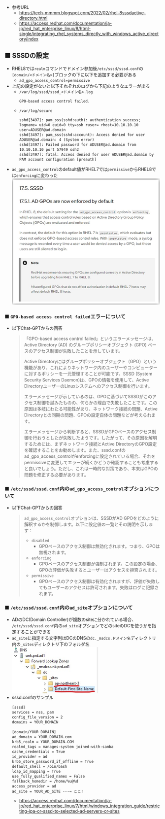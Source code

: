 - 参考URL
  - https://tech-mmmm.blogspot.com/2022/02/rhel-8sssdactive-directory.html
  - https://access.redhat.com/documentation/ja-jp/red_hat_enterprise_linux/8/html-single/integrating_rhel_systems_directly_with_windows_active_directory/index

## ■ SSSDの設定
- RHEL8では`realm`コマンドでドメイン参加後`/etc/sssd/sssd.conf`の`[domain/<ドメイン名>]`ブロックの下に以下を追加する必要がある
  - `ad_gpo_access_control=permissive`
- 上記の設定がないと以下それぞれのログから下記のようなエラーが出る
  - `/var/log/sssd/sssd_<ドメイン名>.log`
    ~~~
    GPO-based access control failed.
    ~~~
  - `/var/log/secure`
    ~~~
    sshd[3497]: pam_sss(sshd:auth): authentication success; logname= uid=0 euid=0 tty=ssh ruser= rhost=10.10.10.10 user=ADUSER@ad.domain
    sshd[3497]: pam_sss(sshd:account): Access denied for user ADUSER@ad.domain: 4 (System error)
    sshd[3497]: Failed password for ADUSER@ad.domain from 10.10.10.10 port 57949 ssh2
    sshd[3497]: fatal: Access denied for user ADUSER@ad.domain by PAM account configuration [preauth]
    ~~~
- `ad_gpo_access_control`のdefault値がRHEL7では`permissive`からRHEL8では`enforcing`に変わった
  ![ad_gpo_access_control](image/ad_gpo_access_control.jpg)

### ■ `GPO-based access control failed`エラーについて
- 以下Chat-GPTからの回答
  > 「GPO-based access control failed」というエラーメッセージは、Active Directory (AD) のグループポリシーオブジェクト (GPO) ベースのアクセス制御が失敗したことを示しています。
  > 
  > Active Directoryにはグループポリシーオブジェクト（GPO）という機能があり、これによりネットワーク内のユーザーやコンピューターに対するポリシーを一元管理することが可能です。SSSD (System Security Services Daemon)は、GPOの情報を使用して、Active DirectoryユーザーのLinuxシステムへのアクセス制御を行います。
  >
  > エラーメッセージが示しているのは、GPOに基づいてSSSDがこのアクセス制御を試みたものの、何らかの理由で失敗したことです。この原因は多岐にわたる可能性があり、ネットワーク接続の問題、Active Directoryとの同期の問題、GPOの設定自体の問題などが考えられます。
  > 
  > エラーメッセージから判断すると、SSSDがGPOベースのアクセス制御を行おうとしたが失敗したようです。したがって、その原因を解明するためには、まずネットワーク接続とActive DirectoryのGPO設定を確認することをお勧めします。また、sssd.confのad_gpo_access_controlがenforcingに設定されている場合、それをpermissiveに変更してエラーが続くかどうか確認することも考慮すると良いでしょう。ただし、これは一時的な対策であり、本来はGPOの問題を修正する必要があります。

### ■ `/etc/sssd/sssd.conf`内の`ad_gpo_access_control`オプションについて
- 以下Chat-GPTからの回答
  > `ad_gpo_access_control`オプションは、SSSDがAD GPOをどのように解釈するかを制御します。以下に設定値の一覧とその説明を示します：
  > - `disabled`
  >   - GPOベースのアクセス制御は無効化されます。つまり、GPOは無視されます。
  > - `enforcing`
  >   - GPOベースのアクセス制御が強制されます。この設定の場合、GPOの評価が失敗するとユーザーはアクセスを拒否されます。
  > - `permissive`
  >   - GPOベースのアクセス制御は有効化されますが、評価が失敗してもユーザーのアクセスは許可されます。失敗はログに記録されます。

### ■ `/etc/sssd/sssd.conf`内の`ad_site`オプションについて
- ADのDC(Domain Controller)が複数のsiteに分かれている場合、  
  `/etc/sssd/sssd.conf`内の`ad_site`オプションでどのsiteのDCを使うかを指定することができる
- `ad_site`に指定する文字列はDCのDNSの`dc._msdcs.ドメイン名`ディレクトリ内の`_sites`ディレクトリ下のフォルダ名
  ![](image/AD_SITES.jpg)
- sssd.confのサンプル
  ~~~
  [sssd]
  services = nss, pam
  config_file_version = 2
  domains = YOUR_DOMAIN

  [domain/YOUR_DOMAIN]
  ad_domain = YOUR_DOMAIN.com
  krb5_realm = YOUR_DOMAIN.COM
  realmd_tags = manages-system joined-with-samba
  cache_credentials = True
  id_provider = ad
  krb5_store_password_if_offline = True
  default_shell = /bin/bash
  ldap_id_mapping = True
  use_fully_qualified_names = False
  fallback_homedir = /home/%u@%d
  access_provider = ad
  ad_site = YOUR_AD_SITE ---→ ここ！
  ~~~
  - https://access.redhat.com/documentation/ja-jp/red_hat_enterprise_linux/7/html/windows_integration_guide/restricting-ipa-or-sssd-to-selected-ad-servers-or-sites